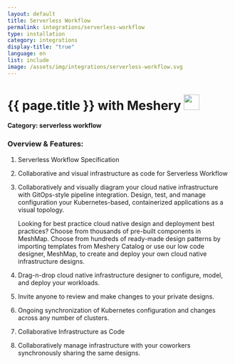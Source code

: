 ```yaml
---
layout: default
title: Serverless Workflow
permalink: integrations/serverless-workflow
type: installation
category: integrations
display-title: "true"
language: en
list: include
image: /assets/img/integrations/serverless-workflow.svg
---
```


<h1>{{ page.title }} with Meshery <img src="{{ page.image }}" style="width: 35px; height: 35px;" /></h1>


#### Category: serverless workflow

### Overview & Features:
1. Serverless Workflow Specification

2. Collaborative and visual infrastructure as code for Serverless Workflow

4. 
    Collaboratively and visually diagram your cloud native infrastructure with GitOps-style pipeline integration. Design, test, and manage configuration your Kubernetes-based, containerized applications as a visual topology.



    Looking for best practice cloud native design and deployment best practices? Choose from thousands of pre-built components in MeshMap. Choose from hundreds of ready-made design patterns by importing templates from Meshery Catalog or use our low code designer, MeshMap, to create and deploy your own cloud native infrastructure designs.



5. Drag-n-drop cloud native infrastructure designer to configure, model, and deploy your workloads.

6. Invite anyone to review and make changes to your private designs.

7. Ongoing synchronization of Kubernetes configuration and changes across any number of clusters.

8. Collaborative Infrastructure as Code

9. Collaboratively manage infrastructure with your coworkers synchronously sharing the same designs.

